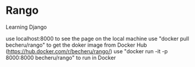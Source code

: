 # Rango
Learning Django

use localhost:8000 to see the page on the local machine
use "docker pull becheru/rango" to get the doker image from Docker Hub (https://hub.docker.com/r/becheru/rango/)
use "docker run -it -p 8000:8000 becheru/rango" to run in Docker

